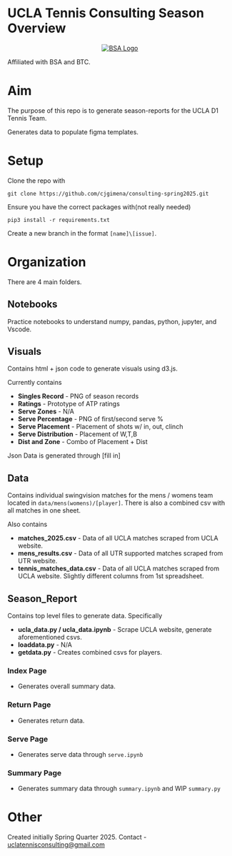 # UCLA Tennis Consulting Season Overview
<p align="center">
  <a href="https://match-viewing-dashboard.web.app/">
    <img src="logo.avif" width="" alt="BSA Logo">
  </a>
</p>

Affiliated with BSA and BTC.
# Aim
The purpose of this repo is to generate season-reports for the UCLA D1 Tennis Team. 

Generates data to populate figma templates.

# Setup
Clone the repo with 
```
git clone https://github.com/cjgimena/consulting-spring2025.git
```
Ensure you have the correct packages with(not really needed)
```
pip3 install -r requirements.txt
```
Create a new branch in the format `[name]\[issue]`.

# Organization

There are 4 main folders.
## Notebooks
Practice notebooks to understand numpy, pandas, python, jupyter, and Vscode.
## Visuals
Contains html + json code to generate visuals using d3.js.

Currently contains
- **Singles Record** - PNG of season records
- **Ratings** - Prototype of ATP ratings
- **Serve Zones** - N/A
- **Serve Percentage** - PNG of first/second serve %
- **Serve Placement** - Placement of shots w/ in, out, clinch
- **Serve Distribution** - Placement of W,T,B
- **Dist and Zone** - Combo of Placement + Dist

Json Data is generated through [fill in]

## Data
Contains individual swingvision matches for the mens / womens team located in `data/mens(womens)/[player]`. There is also a combined csv with all matches in one sheet.

Also contains
- **matches_2025.csv** - Data of all UCLA matches scraped from UCLA website.
- **mens_results.csv** - Data of all UTR supported matches scraped from UTR website.
- **tennis_matches_data.csv** - Data of all UCLA matches scraped from UCLA website. Slightly different columns from 1st spreadsheet.

## Season_Report

Contains top level files to generate data. Specifically
- **ucla_data.py / ucla_data.ipynb** - Scrape UCLA website, generate aforementioned csvs.
- **loaddata.py** - N/A
- **getdata.py** - Creates combined csvs for players.

### Index Page
- Generates overall summary data.
### Return Page
- Generates return data.
### Serve Page
- Generates serve data through `serve.ipynb`
### Summary Page
- Generates summary data through `summary.ipynb` and WIP `summary.py`

# Other
Created initially Spring Quarter 2025.
Contact - [uclatennisconsulting@gmail.com](mailto:uclatennisconsulting@gmail.com)
